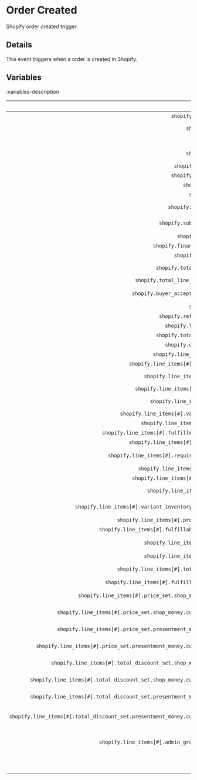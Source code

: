 # Order Created
Shopify order created trigger.

## Details
This event triggers when a order is created in Shopify.

## Variables
:variables-description

Name | Description
----:|:------------
`shopify.created_at`| The time the order was paid
`shopify.event` | The event name, in this case `orders/create`
`shopify.id` | The shopify id
`shopify.email` | The email of the customer e.g. `jon@doe.ca`
`shopify.closed_at` | When the store is closed
`shopify.updated_at` | When the sore is updated
`shopify.number` | The order number
`shopify.note` | The note that the cutomer left
`shopify.total_price` | The total price of the order e.g. `254.98`
`shopify.subtotal_price` | The subtotal price of the order e.g. `244.98`
`shopify.currency` | The 3 letter currency e.g. `EUR`
`shopify.financial_status` | The financial status e.g. `voided`
`shopify.confirmed` | The confirmed status `True`/`False`
`shopify.total_discounts` | The total amount of discount e.g. `5.00`
`shopify.total_line_items_price` | The total price e.g. `249.98`
`shopify.buyer_accepts_marketing` | If the customer accepts marketing `True`/`False`
`shopify.name` | The name of the customer
`shopify.referring_site` | The reffering site
`shopify.landing_site` | The landing site
`shopify.total_price_usd` | The total price in USD
`shopify.order_number` | The order number
`shopify.line_items[#].id` | The item id
`shopify.line_items[#].variant_id` | The item variant id
`shopify.line_items[#].title` | The item's title e.g. `Aviator sunglasses`
`shopify.line_items[#].quantity` | The quantity of this item
`shopify.line_items[#].sku` | The stock keeping unit e.g. `SKU2006-001`
`shopify.line_items[#].variant_title` | The item variant title
`shopify.line_items[#].vendor` | The seller of this item
`shopify.line_items[#].fulfillment_service` | The fulfillment service e.g. `manual`
`shopify.line_items[#].product_id` | The product's id of this item
`shopify.line_items[#].requires_shipping` | If this item requires shipping `True`/`False`
`shopify.line_items[#].taxable` | If this item is taxable `True`/`False`
`shopify.line_items[#].gift_card` | If this item is a gift card
`shopify.line_items[#].name` | The item's name e.g. `Aviator sunglasses`
`shopify.line_items[#].variant_inventory_management` | The inventory management of this item
`shopify.line_items[#].product_exists` | If the products exist `True`/`False`
`shopify.line_items[#].fulfillable_quantity` | The quantity left of this item
`shopify.line_items[#].grams` | The amount of metric grams in this item e.g. `100`
`shopify.line_items[#].price` | The price of this item e.g. `89.99`
`shopify.line_items[#].total_discount` | The total discount on this item e.g. `0.00`
`shopify.line_items[#].fulfillment_status` | The fulfillment status of this item
`shopify.line_items[#].price_set.shop_money.amount` | The shop money amount of this item e.g. `89.99`
`shopify.line_items[#].price_set.shop_money.currency_code` | The shop money currency code of this item e.g. `EUR`
`shopify.line_items[#].price_set.presentment_money.amount` | The presentment money of this item e.g. `89.99`
`shopify.line_items[#].price_set.presentment_money.currency_code` | The presentment currency code of this item e.g. `EUR`
`shopify.line_items[#].total_discount_set.shop_money.amount` | The total discount amount of this item e.g. `0.00`
`shopify.line_items[#].total_discount_set.shop_money.currency_code` | The total discount currency code of this item e.g. `EUR`
`shopify.line_items[#].total_discount_set.presentment_money.amount` | The total discount presentment money of this item e.g. `0.00`
`shopify.line_items[#].total_discount_set.presentment_money.currency_code` | The total discount presentment currency code of this item e.g. `EUR`
`shopify.line_items[#].admin_graphql_api_id` | The admin GraphQL API ID of this item e.g. `gid://shopify/LineItem/<numeric id>`
`_json` | The variables in JSON for C# usage.